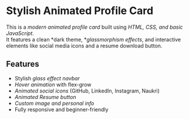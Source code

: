 # Stylish Animated Profile Card

This is a *modern animated profile card* built using *HTML, CSS, and basic JavaScript*.  
It features a clean *dark theme, **glassmorphism effects*, and interactive elements like social media icons and a resume download button.

## Features

- Stylish *glass effect navbar*
- *Hover animation* with flex-grow
- *Animated social icons* (GitHub, LinkedIn, Instagram, Naukri)
- *Animated Resume button*
- *Custom image and personal info*
- Fully responsive and beginner-friendly
